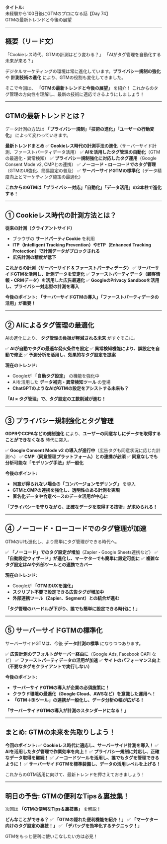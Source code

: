 **タイトル:**\
未経験から100日後にGTMのプロになる話【Day 74】\
GTMの最新トレンドと今後の展望

---

## **概要（リード文）**

「Cookieレス時代、GTMの計測はどう変わる？」
「AIがタグ管理を自動化する未来が来る？」

デジタルマーケティングの環境は常に進化しています。**プライバシー規制の強化** や **計測技術の進化** により、GTMの役割も変化してきました。

そこで今回は、 **「GTMの最新トレンドと今後の展望」** を紹介！ これからのタグ管理の方向性を理解し、最新の技術に適応できるようにしましょう！

---

## **GTMの最新トレンドとは？**

データ計測の方法は **「プライバシー規制」「技術の進化」「ユーザーの行動変化」** によって変わっていきます。

 **最新トレンドまとめ**
✅ **Cookieレス時代の計測手法の進化**（サーバーサイド計測、ファーストパーティデータ活用）
✅ **AIを活用したタグ管理の自動化**（GTMの最適化・異常検知）
✅ **プライバシー規制強化に対応したタグ運用**（Google Consent Mode v2, CMPとの連携）
✅ **ノーコード・ローコードでのタグ管理**（GTMのUI強化、簡易設定の普及）
✅ **サーバーサイドGTMの標準化**（データ精度向上とマーケティング施策の最適化）

 **これからのGTMは「プライバシー対応」「自動化」「データ活用」の3本柱で進化する！**

---

## **① Cookieレス時代の計測方法とは？**

 **従来の計測（クライアントサイド）**
- ブラウザの **サードパーティCookie** を利用
- **ITP（Intelligent Tracking Prevention）やETP（Enhanced Tracking Protection）で計測データがブロックされる**
- **広告計測の精度が低下**

 **これからの計測（サーバーサイド & ファーストパーティデータ）**
✅ **サーバーサイドGTMを活用し、計測データを安定化**
✅ **ファーストパーティデータ（顧客情報・CRMデータ）を活用した広告最適化**
✅ **GoogleのPrivacy Sandboxを活用し、プライバシー対応型の計測を導入**

 **今後のポイント:**
 **「サーバーサイドGTMの導入」「ファーストパーティデータの活用」が重要！**

---

## **② AIによるタグ管理の最適化**

AIの進化により、 **タグ管理の負担が軽減される未来** がすぐそこに。

✅ **AIが自動でタグの最適な発火条件を設定**
✅ **異常検知機能により、誤設定を自動で修正**
✅ **予測分析を活用し、効果的なタグ設定を提案**

 **現在のトレンド:**
- Googleが **「自動タグ設定」** の機能を強化中
- AIを活用した **データ補完・異常検知ツール** の登場
- **ChatGPTのようなAIがGTMの設定をアシストする未来も？**

 **「AI × タグ管理」で、タグ設定の工数削減が進む！**

---

## **③ プライバシー規制強化とタグ管理**

**GDPRやCCPAなどの規制強化** により、**ユーザーの同意なしにデータを取得することができなくなる** 時代に突入。

✅ **Google Consent Mode v2 の導入が進行中**（広告タグも同意状況に応じた計測へ）
✅ **CMP（同意管理プラットフォーム）との連携が必須**
✅ **同意なしでも分析可能な「モデリング手法」が一般化**

 **今後のポイント:**
- **同意が得られない場合の「コンバージョンモデリング」** を導入
- **GTMとCMPの連携を強化し、透明性のある計測を実現**
- **匿名化データや合意ベースのデータ活用が中心に**

 **「プライバシーを守りながら、正確なデータを取得する技術」が求められる！**

---

## **④ ノーコード・ローコードでのタグ管理が加速**

GTMのUIも進化し、より簡単にタグ管理ができる時代へ。

✅ **「ノーコード」でのタグ設定が増加**（Zapier・Google Sheets連携など）
✅ **「自動設定ウィザード」が進化し、マーケターでも簡単に設定可能に**
✅ **複雑なタグ設定はAIや外部ツールとの連携でカバー**

 **現在のトレンド:**
- Googleが **「GTMのUXを強化」**
- **スクリプト不要で設定できる広告タグが増加中**
- **外部連携ツール（Zapier、Segment）との統合が進む**

 **「タグ管理のハードルが下がり、誰でも簡単に設定できる時代に！」**

---

## **⑤ サーバーサイドGTMの標準化**

サーバーサイドGTMは、今後 **データ計測の標準** になりつつあります。

✅ **広告計測のデフォルトがサーバー経由に**（Google Ads, Facebook CAPI など）
✅ **ファーストパーティデータの活用が加速**
✅ **サイトのパフォーマンス向上（不要なタグをクライアントで実行しない）**

 **今後のポイント:**
- **サーバーサイドGTMの導入が企業の必須施策に！**
- **クラウド環境の最適化（Google Cloud、AWSなど）を意識した運用へ！**
- **「GTM＋BIツール」の連携が一般化し、データ分析の幅が広がる！**

 **「サーバーサイドGTMの導入が計測のスタンダードになる！」**

---

## **まとめ: GTMの未来を先取りしよう！**

 **今回のポイント:**
✅ **Cookieレス時代に適応し、サーバーサイド計測を導入！**
✅ **AIを活用したタグ管理で作業効率を向上！**
✅ **プライバシー規制に対応し、正確なデータ取得を継続！**
✅ **ノーコードツールを活用し、誰でもタグを管理できるように！**
✅ **サーバーサイドGTMを標準装備し、データの活用レベルを上げる！**

これからのGTM活用に向けて、最新トレンドを押さえておきましょう！

---

## **明日の予告: GTMの便利なTips＆裏技集！**

次回は **「GTMの便利なTips＆裏技集」** を解説！

 **どんなことができる？**
✅ **「GTMの隠れた便利機能を紹介！」**
✅ **「マーケター向けのタグ設定の裏技！」**
✅ **「デバッグを効率化するテクニック！」**

GTMをもっと便利に使いこなしたい方は必見！